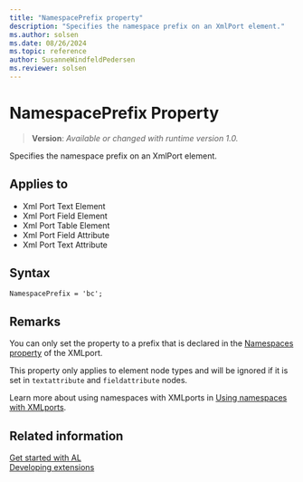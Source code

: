 ```yaml
---
title: "NamespacePrefix property"
description: "Specifies the namespace prefix on an XmlPort element."
ms.author: solsen
ms.date: 08/26/2024
ms.topic: reference
author: SusanneWindfeldPedersen
ms.reviewer: solsen
---
```

[//]: # (START>DO_NOT_EDIT)
[//]: # (IMPORTANT:Do not edit any of the content between here and the END>DO_NOT_EDIT.)
[//]: # (Any modifications should be made in the .xml files in the ModernDev repo.)
# NamespacePrefix Property
> **Version**: _Available or changed with runtime version 1.0._

Specifies the namespace prefix on an XmlPort element.

## Applies to
-   Xml Port Text Element
-   Xml Port Field Element
-   Xml Port Table Element
-   Xml Port Field Attribute
-   Xml Port Text Attribute

[//]: # (IMPORTANT: END>DO_NOT_EDIT)


## Syntax

```AL
NamespacePrefix = 'bc';
```
 
## Remarks

You can only set the property to a prefix that is declared in the [Namespaces property](devenv-namespaces-property.md) of the XMLport.  

This property only applies to element node types and will be ignored if it is set in `textattribute` and `fieldattribute` nodes.

Learn more about using namespaces with XMLports in  [Using namespaces with XMLports](../devenv-using-namespaces-with-xmlports.md).  

## Related information  

[Get started with AL](../devenv-get-started.md)  
[Developing extensions](../devenv-dev-overview.md)  